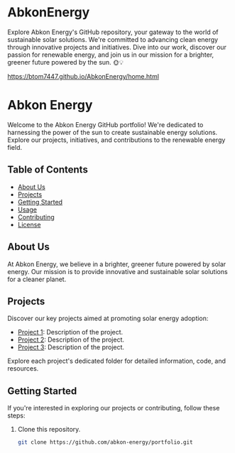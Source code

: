 # AbkonEnergy
Explore Abkon Energy's GitHub repository, your gateway to the world of sustainable solar solutions. We're committed to advancing clean energy through innovative projects and initiatives. Dive into our work, discover our passion for renewable energy, and join us in our mission for a brighter, greener future powered by the sun. 🌞💡

https://btom7447.github.io/AbkonEnergy/home.html 

# Abkon Energy

Welcome to the Abkon Energy GitHub portfolio! We're dedicated to harnessing the power of the sun to create sustainable energy solutions. Explore our projects, initiatives, and contributions to the renewable energy field.

## Table of Contents
- [About Us](#about-us)
- [Projects](#projects)
- [Getting Started](#getting-started)
- [Usage](#usage)
- [Contributing](#contributing)
- [License](#license)

## About Us

At Abkon Energy, we believe in a brighter, greener future powered by solar energy. Our mission is to provide innovative and sustainable solar solutions for a cleaner planet.

## Projects

Discover our key projects aimed at promoting solar energy adoption:

- [Project 1](project1_link): Description of the project.
- [Project 2](project2_link): Description of the project.
- [Project 3](project3_link): Description of the project.

Explore each project's dedicated folder for detailed information, code, and resources.

## Getting Started

If you're interested in exploring our projects or contributing, follow these steps:

1. Clone this repository.
   ```sh
   git clone https://github.com/abkon-energy/portfolio.git

